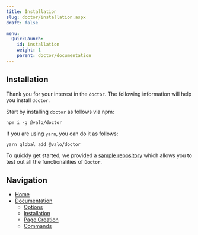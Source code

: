 ```yaml
---
title: Installation
slug: doctor/installation.aspx
draft: false

menu:
  QuickLaunch:
    id: installation
    weight: 1
    parent: doctor/documentation
---
```


## Installation

Thank you for your interest in the `doctor`. The following information will help you install `doctor`.

Start by installing `doctor` as follows via npm:

```
npm i -g @valo/doctor
```

If you are using `yarn`, you can do it as follows:

```
yarn global add @valo/doctor
```

To quickly get started, we provided a [sample repository](https://github.com/ValoIntranet/doctor-sample) which allows you to test out all the functionalities of `Doctor`.

## Navigation

- [Home](../home)
- [Documentation](./documentation)
  - [Options](./options)
  - [Installation](.)
  - [Page Creation](./page-creation)
  - [Commands](./commands)
